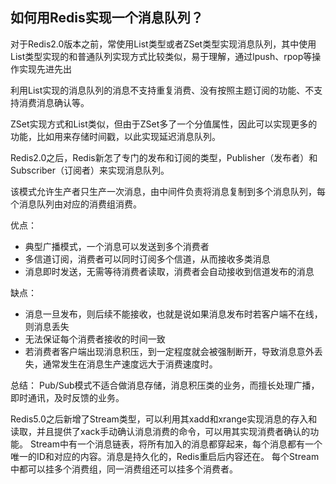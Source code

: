 ## 如何用Redis实现一个消息队列？
对于Redis2.0版本之前，常使用List类型或者ZSet类型实现消息队列，其中使用List类型实现的和普通队列实现方式比较类似，易于理解，通过lpush、rpop等操作实现先进先出

利用List实现的消息队列的消息不支持重复消费、没有按照主题订阅的功能、不支持消费消息确认等。

ZSet实现方式和List类似，但由于ZSet多了一个分值属性，因此可以实现更多的功能，比如用来存储时间戳，以此实现延迟消息队列。

Redis2.0之后，Redis新怎了专门的发布和订阅的类型，Publisher（发布者）和Subscriber（订阅者）来实现消息队列。

该模式允许生产者只生产一次消息，由中间件负责将消息复制到多个消息队列，每个消息队列由对应的消费组消费。

优点：
- 典型广播模式，一个消息可以发送到多个消费者
- 多信道订阅，消费者可以同时订阅多个信道，从而接收多类消息
- 消息即时发送，无需等待消费者读取，消费者会自动接收到信道发布的消息

缺点：
- 消息一旦发布，则后续不能接收，也就是说如果消息发布时若客户端不在线，则消息丢失
- 无法保证每个消费者接收的时间一致
- 若消费者客户端出现消息积压，到一定程度就会被强制断开，导致消息意外丢失，通常发生在消息生产速度远大于消费速度时。

总结： Pub/Sub模式不适合做消息存储，消息积压类的业务，而擅长处理广播，即时通讯，及时反馈的业务。

Redis5.0之后新增了Stream类型，可以利用其xadd和xrange实现消息的存入和读取，并且提供了xack手动确认消息消费的命令，可以用其实现消费者确认的功能。
Stream中有一个消息链表，将所有加入的消息都穿起来，每个消息都有一个唯一的ID和对应的内容。消息是持久化的，Redis重启后内容还在。
每个Stream中都可以挂多个消费组，同一消费组还可以挂多个消费者。

